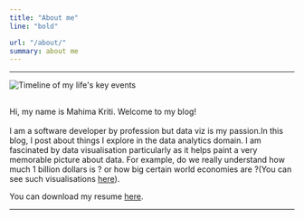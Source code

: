 ```yaml
---
title: "About me"
line: "bold"

url: "/about/"
summary: about me
---
```

***
![Timeline of my life's key events](/images/Born_80.png "Story of my life")
## 
Hi, my name is Mahima Kriti. Welcome to my blog!<br><br> I am a software developer by profession but data viz is my passion.In this blog, I post about things I explore in the data analytics domain. I am fascinated by data visualisation particularly as it helps paint a very memorable picture about data. For example, do we really understand how much 1 billion dollars is ? or how big certain world economies are ?(You can see such visualisations [here](https://informationisbeautiful.net/topic/money-economy/)).<br>

You can download my resume [here](https://drive.google.com/file/d/1QusKR-3vqkStDh5ngGhqPTNnIHaRxMn-/view?usp=sharing).
***
